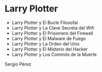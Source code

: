 # Larry Plotter
- Larry Plotter y El Bucle Filosofal
- Larry Plotter y La Clave Secreta del Wifi
- Larry Plotter y El Prisionero del Firewall
- Larry Plotter y El Malware de Fuego
- Larry Plotter y La Orden del Unix
- Larry Plotter y El Misterio del Hacker
- Larry Plotter y Los Commits de la Muerte

Sergio Pérez
